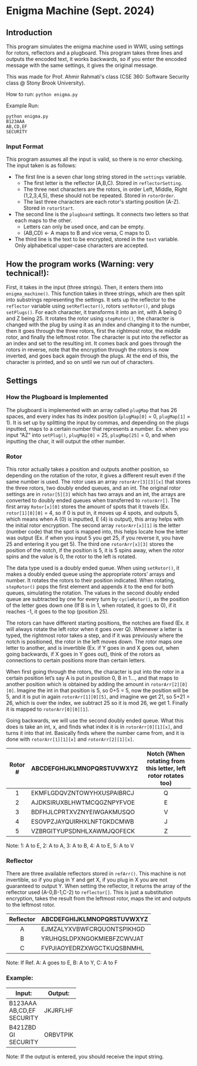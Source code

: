 # Enigma Machine (Sept. 2024)

## Introduction
This program simulates the enigma machine used in WWII, using settings for rotors, reflectors and a plugboard. This program takes three lines and outputs the encoded text, it works backwards, so if you enter the encoded message with the same settings, it gives the original message.

This was made for Prof. Ahmir Rahmati's class (CSE 360: Software Security class @ Stony Brook University).

How to run: `python enigma.py`

Example Run:
```
python enigma.py
B123AAA
AB,CD,EF
SECURITY
```

### Input Format
This program assumes all the input is valid, so there is no error checking. The input taken is as follows:
- The first line is a seven char long string stored in the `settings` variable.
    - The first letter is the reflector (A,B,C). Stored in `reflectorSetting`.
    - The three next characters are the rotors, in order Left, Middle, Right (1,2,3,4,5), these should not be repeated. Stored in `rotorOrder`.
    - The last three characters are each rotor's starting position (A-Z). Stored in `rotorStart`.
- The second line is the `plugboard` settings. It connects two letters so that each maps to the other. 
    - Letters can only be used once, and can be empty.
    - (AB,CD) <- A maps to B and vice versa, C maps to D.
- The third line is the text to be encrypted, stored in the `text` variable. Only alphabetical upper-case characters are accepted.

## How the program works (Warning: very technical!):
First, it takes in the input (three strings). Then, it enters them into `enigma_machine()`. This function takes in three strings, which are then split into substrings representing the settings. It sets up the reflector to the `reflector` variable using `setReflector()`, rotors `setRotor()`, and plugs `setPlugs()`. For each character, it transforms it into an int, with A being 0 and Z being 25. It rotates the rotor using `stepRotor()`, the character is changed with the plug by using it as an index and changing it to the number, then it goes through the three rotors, first the rightmost rotor, the middle rotor, and finally the leftmost rotor. The character is put into the reflector as an index and set to the resulting int. It comes back and goes through the rotors in reverse, note that the encryption through the rotors is now inverted, and goes back again through the plugs. At the end of this, the character is printed, and so on until we run out of characters.

## Settings
### How the Plugboard is Implemented
The plugboard is implemented with an array called `plugMap` that has 26 spaces, and every index has its index position (`plugMap[0]` = 0, `plugMap[1]` = 1). It is set up by splitting the input by commas, and depending on the plugs inputted, maps to a certain number that represents a number. Ex. when you input “AZ” into `setPlug()`, `plugMap[0]` = 25, `plugMap[25]` = 0, and when inputting the char, it will output the other number.

### Rotor
This rotor actually takes a position and outputs another position, so depending on the rotation of the rotor, it gives a different result even if the same number is used. The rotor uses an array `rotorArr[3][3][x]` that stores the three rotors, two doubly ended queues, and an int. The original rotor settings are in `rotor[5][3]` which has two arrays and an int, the arrays are converted to doubly ended queues when transferred to `rotorArr[]`.
The first array `Rotor[x][0]` stores the amount of spots that it travels (Ex. `rotor[1][0][0]` = 4, so if 0 is put in, it moves up 4 spots, and outputs 5, which means when A (0) is inputted, E (4) is output), this array helps with the initial rotor encryption. 
The second array `rotorArr[x][1]` is the letter (number code) that the spot is mapped into, this helps locate how the letter was output (Ex. if when you input 5 you get 25, if you reverse it, you have 25 and entering it you get 5).
The third one `rotorArr[x][3]` stores the position of the notch, if the position is 5, it is 5 spins away, when the rotor spins and the value is 0, the rotor to the left is rotated.

The data type used is a doubly ended queue. When using `setRotor()`, it makes a doubly ended queue using the appropriate rotors’ arrays and number. It rotates the rotors to their position indicated. When rotating, `stepRotor()` pops the first element and appends it to the end for both queues, simulating the rotation. The values in the second doubly ended queue are subtracted by one for every turn by `cycleRotor()`, as the position of the letter goes down one (If B is in 1, when rotated, it goes to 0), if it reaches -1, it goes to the top (position 25).

The rotors can have different starting positions, the notches are fixed (Ex. it will always rotate the left rotor when it goes over Q). Whenever a letter is typed, the rightmost rotor takes a step, and if it was previously where the notch is positioned, the rotor in the left moves down. The rotor maps one letter to another, and is invertible (Ex. if Y goes in and X goes out, when going backwards, if X goes in Y goes out), think of the rotors as connections to certain positions more than certain letters.

When first going through the rotors, the character is put into the rotor in a certain position let’s say A is put in position 0, B in 1…, and that maps to another position which is obtained by adding the amount in `rotorArr[2][0][0]`. Imagine the int in that position is 5, so 0+5 = 5, now the position will be 5, and it is put in again `rotorArr[1][0][5]`, and imagine we get 21, so 5+21 = 26, which is over the index, we subtract 25 so it is mod 26, we get 1. Finally it is mapped to `rotorArr[0][0][1]`.

Going backwards, we will use the second doubly ended queue. What this does is take an int, x, and finds what index it is in `rotorArr[0][1][x]`, and turns it into that int. Basically finds where the number came from, and it is done with `rotorArr[1][1][x]` and `rotorArr[2][1][x]`.

Rotor # | ABCDEFGHIJKLMNOPQRSTUVWXYZ | Notch (When rotating from this letter, left rotor rotates too) |
| :---: | ----- | :---: |
| 1 | EKMFLGDQVZNTOWYHXUSPAIBRCJ | Q |
| 2 | AJDKSIRUXBLHWTMCQGZNPYFVOE | E |
| 3 | BDFHJLCPRTXVZNYEIWGAKMUSQO | V |
| 4 | ESOVPZJAYQUIRHXLNFTGKDCMWB | J |
| 5 | VZBRGITYUPSDNHLXAWMJQOFECK | Z |

Note: 1: A to E, 2: A to A, 3: A to B, 4: A to E, 5: A to V

### Reflector
There are three available reflectors stored in `refArr()`. This machine is not invertible, so if you plug in Y and get X, if you plug in X you are not guaranteed to output Y. When setting the reflector, it returns the array of the reflector used (A-0,B-1,C-2) to `reflector[]`. This is just a substitution encryption, takes the result from the leftmost rotor, maps the int and outputs to the leftmost rotor.

| Reflector | ABCDEFGHIJKLMNOPQRSTUVWXYZ |
| :---: | ----- |
| A | EJMZALYXVBWFCRQUONTSPIKHGD |
| B | YRUHQSLDPXNGOKMIEBFZCWVJAT |
| C | FVPJIAOYEDRZXWGCTKUQSBNMHL |

Note: If Ref. A: A goes to E, B: A to Y, C: A to F

### Example:

| Input: | Output: | 
| ----- | ----- | 
| B123AAA <br> AB,CD,EF <br> SECURITY | JKJRFLHF |
| B421ZBD <br> GI <br> SECURITY | ORBVTPIK | 

Note: If the output is entered, you should receive the input string.
